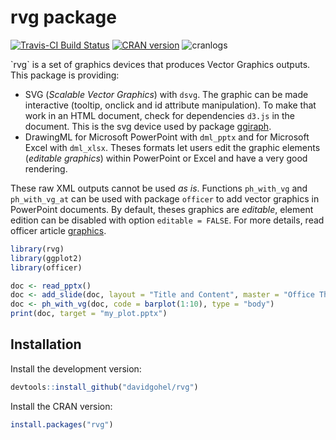 rvg package
================

<p>
<a href="https://travis-ci.org/davidgohel/rvg"><img src="https://travis-ci.org/davidgohel/rvg.svg?branch=master" alt="Travis-CI Build Status" data-canonical-src="https://travis-ci.org/davidgohel/rvg.svg?branch=master" style="max-width:100%;"></a> <a href="https://cran.r-project.org/package=rvg"><img src="https://www.r-pkg.org/badges/version/rvg" alt="CRAN version" data-canonical-src="https://www.r-pkg.org/badges/version/rvg" style="max-width:100%;"></a> <img src="https://cranlogs.r-pkg.org/badges/rvg" alt="cranlogs" data-canonical-src="https://cranlogs.r-pkg.org./badges/rvg" style="max-width:100%;">
</p>
`rvg` is a set of graphics devices that produces Vector Graphics outputs. This package is providing:

-   SVG (*Scalable Vector Graphics*) with `dsvg`. The graphic can be made interactive (tooltip, onclick and id attribute manipulation). To make that work in an HTML document, check for dependencies `d3.js` in the document. This is the svg device used by package [ggiraph](https://davidgohel.github.io/ggiraph).
-   DrawingML for Microsoft PowerPoint with `dml_pptx` and for Microsoft Excel with `dml_xlsx`. Theses formats let users edit the graphic elements (*editable graphics*) within PowerPoint or Excel and have a very good rendering.

These raw XML outputs cannot be used *as is*. Functions `ph_with_vg` and `ph_with_vg_at` can be used with package `officer` to add vector graphics in PowerPoint documents. By default, theses graphics are *editable*, element edition can be disabled with option `editable = FALSE`. For more details, read officer article [graphics](https://davidgohel.github.io/officer/articles/offcran/graphics.html).

``` r
library(rvg)
library(ggplot2)
library(officer)

doc <- read_pptx()
doc <- add_slide(doc, layout = "Title and Content", master = "Office Theme")
doc <- ph_with_vg(doc, code = barplot(1:10), type = "body")
print(doc, target = "my_plot.pptx")
```

Installation
------------

Install the development version:

``` r
devtools::install_github("davidgohel/rvg")
```

Install the CRAN version:

``` r
install.packages("rvg")
```
